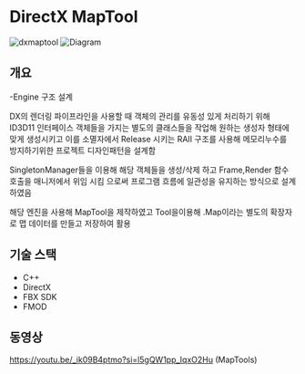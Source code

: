 # DirectX MapTool
![dxmaptool](https://github.com/ckdlscjs/ToolEngine/assets/41976800/c3ec8ead-7709-4e6d-b816-2f125729f9e4)
![Diagram](https://github.com/ckdlscjs/ToolEngine/assets/41976800/16cb3c01-d431-40b3-b058-67a9cc3f43b5)
## 개요
-Engine 구조 설계

DX의 렌더링 파이프라인을 사용할 때 객체의 관리를 유동성 있게 처리하기 위해 ID3D11 인터페이스 객체들을 가지는
별도의 클래스들을 작업해 원하는 생성자 형태에 맞게 생성시키고 이를 소멸자에서 Release 시키는 RAII 구조를 사용해
메모리누수를 방지하기위한 프로젝트 디자인패턴을 설계함

SingletonManager들을 이용해 해당 객체들을 생성/삭제 하고 Frame,Render 함수 호출을 매니저에서 위임 시킴 으로써 프로그램 흐름에 일관성을 유지하는 방식으로 설계하였음

해당 엔진을 사용해 MapTool을 제작하였고 Tool을이용해
.Map이라는 별도의 확장자로 맵 데이터를 만들고
저장하여 활용
## 기술 스택
- C++
- DirectX
- FBX SDK
- FMOD

## 동영상
https://youtu.be/_ik09B4ptmo?si=l5gQW1pp_IqxO2Hu (MapTools)
